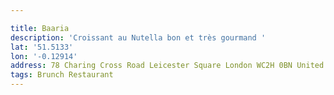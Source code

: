 ```yaml
---

title: Baaria
description: 'Croissant au Nutella bon et très gourmand '
lat: '51.5133'
lon: '-0.12914'
address: 78 Charing Cross Road Leicester Square London WC2H 0BN United Kingdom
tags: Brunch Restaurant
---
```

